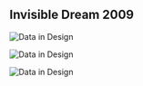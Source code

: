## Invisible Dream 2009

![Data in Design](https://namjulee.github.io/njs-lab-public/project/2009-invisible-dream/2009-invisible-dream.jpg)

![Data in Design](https://namjulee.github.io/njs-lab-public/project/2009-invisible-dream/2009-invisible-dream-01.jpg)

![Data in Design](https://namjulee.github.io/njs-lab-public/project/2009-invisible-dream/2009-invisible-dream-02.jpg)